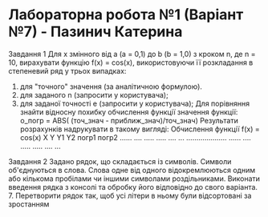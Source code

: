 # Лабораторна робота №1 (Варіант №7) - Пазинич Катерина

Завдання 1
Для х змінного від a (а = 0,1) до b (b = 1,0) з кроком n, де n = 10, вирахувати функцію 
f(x) = cos(x), використовуючи її розкладання в степеневий ряд у трьох випадках:
1) для "точного" значення (за аналітичною формулою).
2) для заданого n (запросити у користувача);
3) для заданої точності e (запросити у користувача);
Для порівняння знайти відносну похибку обчислення функції значення функції:
о_погр = ABS( (точ_знач - приближ_знач)/точ_знач)
Результати розрахунків надрукувати в такому вигляді:
Обчислення функції  f(x) = cos(x)
  X            Y            Y1        Y2          погр1    погр2
......        ....        .....      .....        ....      ...
                       ……………….. 
......        ....        .....      .....        ....       ...

Завдання 2
Задано рядок, що складається із символів. Символи об'єднуються в слова. Слова одне від одного відокремлюються одним або кількома пробілами чи іншими символами роздільниками. Виконати введення рядка з консолі та обробку його відповідно до свого варіанта.
7. Перетворити рядок так, щоб усі літери в ньому були відсортовані за зростанням
